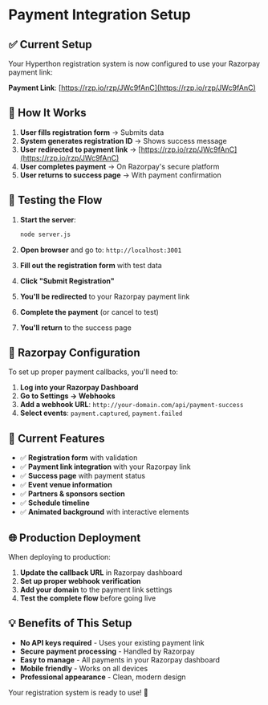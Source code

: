 # Payment Integration Setup

## ✅ Current Setup

Your Hyperthon registration system is now configured to use your Razorpay payment link:

**Payment Link**: [https://rzp.io/rzp/JWc9fAnC](https://rzp.io/rzp/JWc9fAnC)

## 🔄 How It Works

1. **User fills registration form** → Submits data
2. **System generates registration ID** → Shows success message
3. **User redirected to payment link** → [https://rzp.io/rzp/JWc9fAnC](https://rzp.io/rzp/JWc9fAnC)
4. **User completes payment** → On Razorpay's secure platform
5. **User returns to success page** → With payment confirmation

## 🚀 Testing the Flow

1. **Start the server**:
   ```bash
   node server.js
   ```

2. **Open browser** and go to: `http://localhost:3001`

3. **Fill out the registration form** with test data

4. **Click "Submit Registration"**

5. **You'll be redirected** to your Razorpay payment link

6. **Complete the payment** (or cancel to test)

7. **You'll return** to the success page

## 🔧 Razorpay Configuration

To set up proper payment callbacks, you'll need to:

1. **Log into your Razorpay Dashboard**
2. **Go to Settings → Webhooks**
3. **Add a webhook URL**: `http://your-domain.com/api/payment-success`
4. **Select events**: `payment.captured`, `payment.failed`

## 📱 Current Features

- ✅ **Registration form** with validation
- ✅ **Payment link integration** with your Razorpay link
- ✅ **Success page** with payment status
- ✅ **Event venue information**
- ✅ **Partners & sponsors section**
- ✅ **Schedule timeline**
- ✅ **Animated background** with interactive elements

## 🌐 Production Deployment

When deploying to production:

1. **Update the callback URL** in Razorpay dashboard
2. **Set up proper webhook verification**
3. **Add your domain** to the payment link settings
4. **Test the complete flow** before going live

## 💡 Benefits of This Setup

- **No API keys required** - Uses your existing payment link
- **Secure payment processing** - Handled by Razorpay
- **Easy to manage** - All payments in your Razorpay dashboard
- **Mobile friendly** - Works on all devices
- **Professional appearance** - Clean, modern design

Your registration system is ready to use! 🎉
